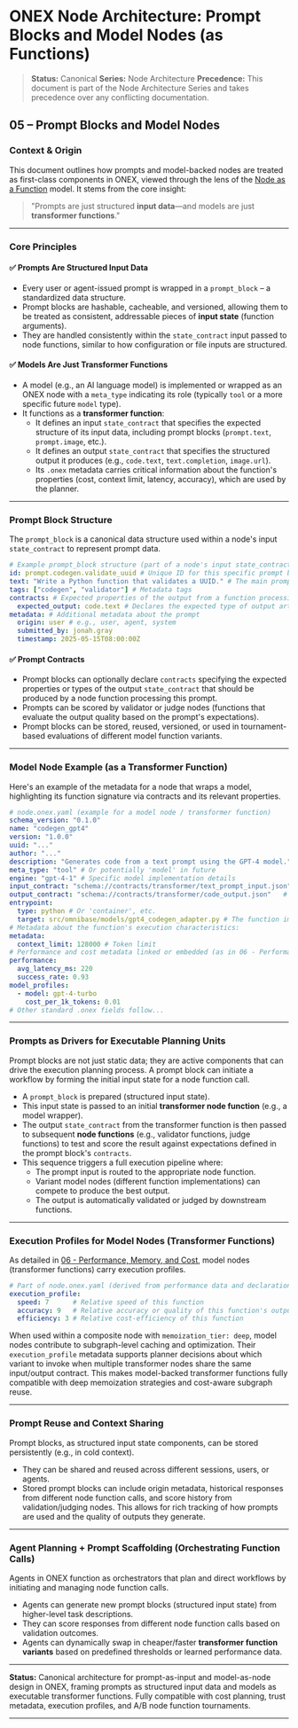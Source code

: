<!-- === OmniNode:Metadata ===
metadata_version: 0.1.0
protocol_version: 1.1.0
owner: OmniNode Team
copyright: OmniNode Team
schema_version: 1.1.0
name: prompt_blocks_and_model_nodes.md
version: 1.0.0
uuid: 4360b46b-137a-457a-9145-33f2cf5c9d7c
author: OmniNode Team
created_at: 2025-05-22T17:18:16.689692
last_modified_at: 2025-05-22T21:19:13.587734
description: Stamped by ONEX
state_contract: state_contract://default
lifecycle: active
hash: 0945cf2b3e090e4814a1863c2143f367fb81adae8badd0e9445b34cf2ee12798
entrypoint: python@prompt_blocks_and_model_nodes.md
runtime_language_hint: python>=3.11
namespace: onex.stamped.prompt_blocks_and_model_nodes
meta_type: tool
<!-- === /OmniNode:Metadata === -->


# ONEX Node Architecture: Prompt Blocks and Model Nodes (as Functions)

> **Status:** Canonical
> **Series:** Node Architecture
> **Precedence:** This document is part of the Node Architecture Series and takes precedence over any conflicting documentation.

## 05 – Prompt Blocks and Model Nodes

### Context & Origin

This document outlines how prompts and model-backed nodes are treated as first-class components in ONEX, viewed through the lens of the [Node as a Function](docs/nodes/index.md) model. It stems from the core insight:

> "Prompts are just structured **input data**—and models are just **transformer functions**."

---

### Core Principles

#### ✅ Prompts Are Structured Input Data

* Every user or agent-issued prompt is wrapped in a `prompt_block` – a standardized data structure.
* Prompt blocks are hashable, cacheable, and versioned, allowing them to be treated as consistent, addressable pieces of **input state** (function arguments).
* They are handled consistently within the `state_contract` input passed to node functions, similar to how configuration or file inputs are structured.

#### ✅ Models Are Just Transformer Functions

* A model (e.g., an AI language model) is implemented or wrapped as an ONEX node with a `meta_type` indicating its role (typically `tool` or a more specific future `model` type).
* It functions as a **transformer function**:
    * It defines an input `state_contract` that specifies the expected structure of its input data, including prompt blocks (`prompt.text`, `prompt.image`, etc.).
    * It defines an output `state_contract` that specifies the structured output it produces (e.g., `code.text`, `text.completion`, `image.url`).
    * Its `.onex` metadata carries critical information about the function's properties (cost, context limit, latency, accuracy), which are used by the planner.

---

### Prompt Block Structure

The `prompt_block` is a canonical data structure used within a node's input `state_contract` to represent prompt data.

```yaml
# Example prompt_block structure (part of a node's input state_contract)
id: prompt.codegen.validate_uuid # Unique ID for this specific prompt block instance
text: "Write a Python function that validates a UUID." # The main prompt content
tags: ["codegen", "validator"] # Metadata tags
contracts: # Expected properties of the output from a function processing this prompt
  expected_output: code.text # Declares the expected type of output artifact
metadata: # Additional metadata about the prompt
  origin: user # e.g., user, agent, system
  submitted_by: jonah.gray
  timestamp: 2025-05-15T08:00:00Z
```

#### ✅ Prompt Contracts

* Prompt blocks can optionally declare `contracts` specifying the expected properties or types of the output `state_contract` that should be produced by a node function processing this prompt.
* Prompts can be scored by validator or judge nodes (functions that evaluate the output quality based on the prompt's expectations).
* Prompt blocks can be stored, reused, versioned, or used in tournament-based evaluations of different model function variants.

---

### Model Node Example (as a Transformer Function)

Here's an example of the metadata for a node that wraps a model, highlighting its function signature via contracts and its relevant properties.

```yaml
# node.onex.yaml (example for a model node / transformer function)
schema_version: "0.1.0"
name: "codegen_gpt4"
version: "1.0.0"
uuid: "..."
author: "..."
description: "Generates code from a text prompt using the GPT-4 model."
meta_type: "tool" # Or potentially 'model' in future
engine: "gpt-4-1" # Specific model implementation details
input_contract: "schema://contracts/transformer/text_prompt_input.json" # Schema for input state (includes prompt_block)
output_contract: "schema://contracts/transformer/code_output.json"   # Schema for output state
entrypoint:
  type: python # Or 'container', etc.
  target: src/omnibase/models/gpt4_codegen_adapter.py # The function implementation
# Metadata about the function's execution characteristics:
metadata:
  context_limit: 128000 # Token limit
# Performance and cost metadata linked or embedded (as in 06 - Performance):
performance:
  avg_latency_ms: 220
  success_rate: 0.93
model_profiles:
  - model: gpt-4-turbo
    cost_per_1k_tokens: 0.01
# Other standard .onex fields follow...
```

---

### Prompts as Drivers for Executable Planning Units

Prompt blocks are not just static data; they are active components that can drive the execution planning process. A prompt block can initiate a workflow by forming the initial input state for a node function call.

* A `prompt_block` is prepared (structured input state).
* This input state is passed to an initial **transformer node function** (e.g., a model wrapper).
* The output `state_contract` from the transformer function is then passed to subsequent **node functions** (e.g., validator functions, judge functions) to test and score the result against expectations defined in the prompt block's `contracts`.
* This sequence triggers a full execution pipeline where:
    * The prompt input is routed to the appropriate node function.
    * Variant model nodes (different function implementations) can compete to produce the best output.
    * The output is automatically validated or judged by downstream functions.

---

### Execution Profiles for Model Nodes (Transformer Functions)

As detailed in [06 - Performance, Memory, and Cost](docs/nodes/performance_memory_and_cost.md), model nodes (transformer functions) carry execution profiles.

```yaml
# Part of node.onex.yaml (derived from performance data and declarations)
execution_profile:
  speed: 7      # Relative speed of this function
  accuracy: 9   # Relative accuracy or quality of this function's output
  efficiency: 3 # Relative cost-efficiency of this function
```

When used within a composite node with `memoization_tier: deep`, model nodes contribute to subgraph-level caching and optimization. Their `execution_profile` metadata supports planner decisions about which variant to invoke when multiple transformer nodes share the same input/output contract. This makes model-backed transformer functions fully compatible with deep memoization strategies and cost-aware subgraph reuse.

---

### Prompt Reuse and Context Sharing

Prompt blocks, as structured input state components, can be stored persistently (e.g., in cold context).

* They can be shared and reused across different sessions, users, or agents.
* Stored prompt blocks can include origin metadata, historical responses from different node function calls, and score history from validation/judging nodes. This allows for rich tracking of how prompts are used and the quality of outputs they generate.

---

### Agent Planning + Prompt Scaffolding (Orchestrating Function Calls)

Agents in ONEX function as orchestrators that plan and direct workflows by initiating and managing node function calls.

* Agents can generate new prompt blocks (structured input state) from higher-level task descriptions.
* They can score responses from different node function calls based on validation outcomes.
* Agents can dynamically swap in cheaper/faster **transformer function variants** based on predefined thresholds or learned performance data.

---

**Status:** Canonical architecture for prompt-as-input and model-as-node design in ONEX, framing prompts as structured input data and models as executable transformer functions. Fully compatible with cost planning, trust metadata, execution profiles, and A/B node function tournaments.

---

